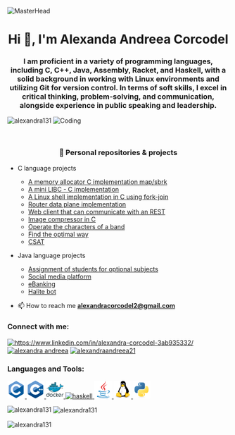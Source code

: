 ![MasterHead](https://www.telework.ro/wp-content/uploads/2014/11/code-113611.jpg)
<h1 align="center">Hi 👋, I'm Alexanda Andreea Corcodel</h1>
<h3 align="center">I am proficient in a variety of programming languages, including C, C++, Java, Assembly, Racket, and Haskell, with a solid background in working with Linux environments and utilizing Git for version control. In terms of soft skills, I excel in critical thinking, problem-solving, and communication, alongside experience in public speaking and leadership.</h3>

<img align="right" alt="Coding" width="400" src="https://www.businessdays.ro/Files/Files/inteligenta%20artficiala.jpg">

<p align="left"> <img src="https://komarev.com/ghpvc/?username=alexandra131&label=Profile%20views&color=0e75b6&style=flat" alt="alexandra131" /> </p>

<p align="left"> <a href="https://twitter.com/" target="blank"><img src="https://img.shields.io/twitter/follow/?logo=twitter&style=for-the-badge" alt="" /></a> </p>

<h3 align="center"> 🔭 Personal repositories & projects</h3>

- C language projects
  - [A memory allocator C implementation map/sbrk](https://github.com/Alexandra131/MemoryAllocator)
  - [A mini LIBC - C implementation](https://github.com/Alexandra131/MiniLibC)
  - [A Linux shell implementation in C using fork-join](https://github.com/Alexandra131/MiniShell)
  - [Router data plane implementation](https://github.com/Alexandra131/Router1)
  - [Web client that can communicate with an REST](https://github.com/Alexandra131/ClientServerApplication)
  - [Image compressor in C](https://github.com/Alexandra131/PPM-image-compressor)
  - [Operate the characters of a band](https://github.com/Alexandra131/MagicTape)
  - [Find the optimal way](https://github.com/Alexandra131/Graphs)
  - [CSAT](https://github.com/Alexandra131/CSAT)

 - Java language projects
    - [Assignment of students for optional subjects](https://github.com/Alexandra131/Assignment-of-students-for-optional-subjects)
    - [Social media platform](https://github.com/Alexandra131/SocialMediaPlatform)
    - [eBanking](https://github.com/Alexandra131/eBanking)
    - [Halite bot](https://github.com/Alexandra131/HaliteBot) 

- 📫 How to reach me **alexandracorcodel2@gmail.com**

<h3 align="left">Connect with me:</h3>
<p align="left">
<a href="https://www.linkedin.com/in/alexandra-corcodel-3ab935332/" target="blank"><img align="center" src="https://raw.githubusercontent.com/rahuldkjain/github-profile-readme-generator/master/src/images/icons/Social/linked-in-alt.svg" alt="https://www.linkedin.com/in/alexandra-corcodel-3ab935332/" height="30" width="40" /></a>
<a href="https://www.facebook.com/profile.php?id=100041003867472" target="blank"><img align="center" src="https://raw.githubusercontent.com/rahuldkjain/github-profile-readme-generator/master/src/images/icons/Social/facebook.svg" alt="alexandra andreea" height="30" width="40" /></a>
<a href="https://www.instagram.com/alexandraandreea21/" target="blank"><img align="center" src="https://raw.githubusercontent.com/rahuldkjain/github-profile-readme-generator/master/src/images/icons/Social/instagram.svg" alt="alexandraandreea21" height="30" width="40" /></a>
</p>

<h3 align="left">Languages and Tools:</h3>
<p align="left"> <a href="https://www.cprogramming.com/" target="_blank" rel="noreferrer"> <img src="https://raw.githubusercontent.com/devicons/devicon/master/icons/c/c-original.svg" alt="c" width="40" height="40"/> </a> <a href="https://www.w3schools.com/cpp/" target="_blank" rel="noreferrer"> <img src="https://raw.githubusercontent.com/devicons/devicon/master/icons/cplusplus/cplusplus-original.svg" alt="cplusplus" width="40" height="40"/> </a> <a href="https://www.docker.com/" target="_blank" rel="noreferrer"> <img src="https://raw.githubusercontent.com/devicons/devicon/master/icons/docker/docker-original-wordmark.svg" alt="docker" width="40" height="40"/> </a> <a href="https://www.haskell.org/" target="_blank" rel="noreferrer"> <img src="https://upload.wikimedia.org/wikipedia/commons/1/1c/Haskell-Logo.svg" alt="haskell" width="40" height="40"/> </a> <a href="https://www.java.com" target="_blank" rel="noreferrer"> <img src="https://raw.githubusercontent.com/devicons/devicon/master/icons/java/java-original.svg" alt="java" width="40" height="40"/> </a> <a href="https://www.linux.org/" target="_blank" rel="noreferrer"> <img src="https://raw.githubusercontent.com/devicons/devicon/master/icons/linux/linux-original.svg" alt="linux" width="40" height="40"/> </a> <a href="https://www.python.org" target="_blank" rel="noreferrer"> <img src="https://raw.githubusercontent.com/devicons/devicon/master/icons/python/python-original.svg" alt="python" width="40" height="40"/> </a> </p>

<p><img align="left" src="https://github-readme-stats.vercel.app/api/top-langs?username=alexandra131&show_icons=true&locale=en&layout=compact" alt="alexandra131" /></p>

<p>&nbsp;<img align="center" src="https://github-readme-stats.vercel.app/api?username=alexandra131&show_icons=true&locale=en" alt="alexandra131" /></p>

<p><img align="center" src="https://github-readme-streak-stats.herokuapp.com/?user=alexandra131&" alt="alexandra131" /></p>
